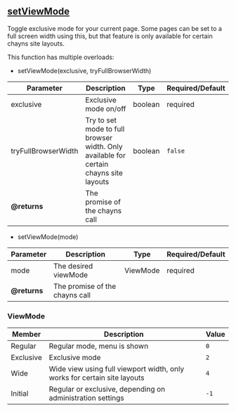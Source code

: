 ## [setViewMode](src/functions/chaynsCalls/setViewMode.ts)

Toggle exclusive mode for your current page. Some pages can be set to a full screen width using this, but that feature
is only available for certain chayns site layouts.

This function has multiple overloads:

* setViewMode(exclusive, tryFullBrowserWidth)

| Parameter | Description | Type | Required/Default |
|-----------|-------------|------|------------------|
| exclusive | Exclusive mode on/off | boolean | required |
| tryFullBrowserWidth | Try to set mode to full browser width. Only available for certain chayns site layouts | boolean | `false` |
| **@returns** | The promise of the chayns call | | |

* setViewMode(mode)

| Parameter | Description | Type | Required/Default |
|-----------|-------------|------|------------------|
| mode | The desired viewMode | ViewMode | required |
| **@returns** | The promise of the chayns call | | |

### ViewMode

| Member | Description | Value |
|--------|-------|----------|
| Regular | Regular mode, menu is shown | `0` |
| Exclusive | Exclusive mode | `2` |
| Wide | Wide view using full viewport width, only works for certain site layouts | `4` |
| Initial | Regular or exclusive, depending on administration settings | `-1` |
